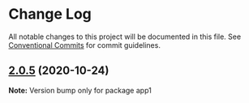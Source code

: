 # Change Log

All notable changes to this project will be documented in this file.
See [Conventional Commits](https://conventionalcommits.org) for commit guidelines.

## [2.0.5](https://github.com/alexsaker/test-lerna/compare/v2.0.1...v2.0.5) (2020-10-24)

**Note:** Version bump only for package app1

